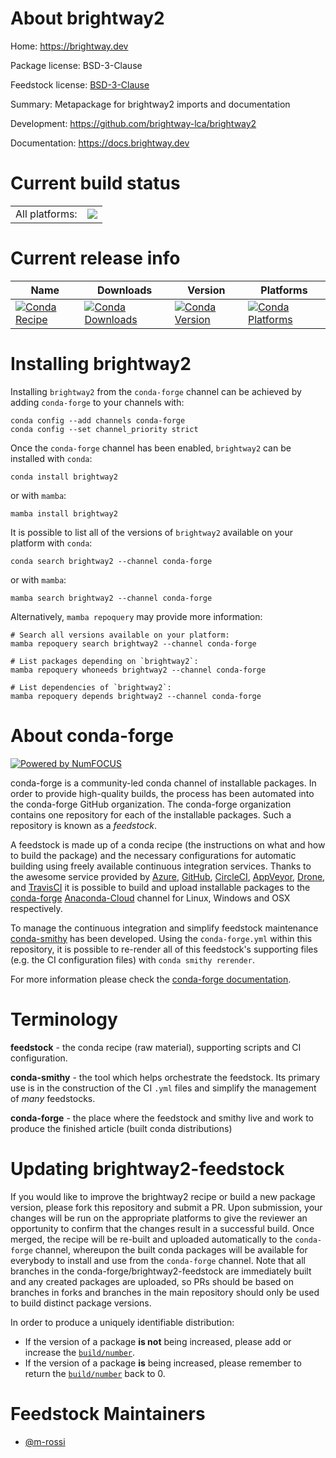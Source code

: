 About brightway2
================

Home: https://brightway.dev

Package license: BSD-3-Clause

Feedstock license: [BSD-3-Clause](https://github.com/conda-forge/brightway2-feedstock/blob/main/LICENSE.txt)

Summary: Metapackage for brightway2 imports and documentation 

Development: https://github.com/brightway-lca/brightway2

Documentation: https://docs.brightway.dev

Current build status
====================


<table><tr><td>All platforms:</td>
    <td>
      <a href="https://dev.azure.com/conda-forge/feedstock-builds/_build/latest?definitionId=18225&branchName=main">
        <img src="https://dev.azure.com/conda-forge/feedstock-builds/_apis/build/status/brightway2-feedstock?branchName=main">
      </a>
    </td>
  </tr>
</table>

Current release info
====================

| Name | Downloads | Version | Platforms |
| --- | --- | --- | --- |
| [![Conda Recipe](https://img.shields.io/badge/recipe-brightway2-green.svg)](https://anaconda.org/conda-forge/brightway2) | [![Conda Downloads](https://img.shields.io/conda/dn/conda-forge/brightway2.svg)](https://anaconda.org/conda-forge/brightway2) | [![Conda Version](https://img.shields.io/conda/vn/conda-forge/brightway2.svg)](https://anaconda.org/conda-forge/brightway2) | [![Conda Platforms](https://img.shields.io/conda/pn/conda-forge/brightway2.svg)](https://anaconda.org/conda-forge/brightway2) |

Installing brightway2
=====================

Installing `brightway2` from the `conda-forge` channel can be achieved by adding `conda-forge` to your channels with:

```
conda config --add channels conda-forge
conda config --set channel_priority strict
```

Once the `conda-forge` channel has been enabled, `brightway2` can be installed with `conda`:

```
conda install brightway2
```

or with `mamba`:

```
mamba install brightway2
```

It is possible to list all of the versions of `brightway2` available on your platform with `conda`:

```
conda search brightway2 --channel conda-forge
```

or with `mamba`:

```
mamba search brightway2 --channel conda-forge
```

Alternatively, `mamba repoquery` may provide more information:

```
# Search all versions available on your platform:
mamba repoquery search brightway2 --channel conda-forge

# List packages depending on `brightway2`:
mamba repoquery whoneeds brightway2 --channel conda-forge

# List dependencies of `brightway2`:
mamba repoquery depends brightway2 --channel conda-forge
```


About conda-forge
=================

[![Powered by
NumFOCUS](https://img.shields.io/badge/powered%20by-NumFOCUS-orange.svg?style=flat&colorA=E1523D&colorB=007D8A)](https://numfocus.org)

conda-forge is a community-led conda channel of installable packages.
In order to provide high-quality builds, the process has been automated into the
conda-forge GitHub organization. The conda-forge organization contains one repository
for each of the installable packages. Such a repository is known as a *feedstock*.

A feedstock is made up of a conda recipe (the instructions on what and how to build
the package) and the necessary configurations for automatic building using freely
available continuous integration services. Thanks to the awesome service provided by
[Azure](https://azure.microsoft.com/en-us/services/devops/), [GitHub](https://github.com/),
[CircleCI](https://circleci.com/), [AppVeyor](https://www.appveyor.com/),
[Drone](https://cloud.drone.io/welcome), and [TravisCI](https://travis-ci.com/)
it is possible to build and upload installable packages to the
[conda-forge](https://anaconda.org/conda-forge) [Anaconda-Cloud](https://anaconda.org/)
channel for Linux, Windows and OSX respectively.

To manage the continuous integration and simplify feedstock maintenance
[conda-smithy](https://github.com/conda-forge/conda-smithy) has been developed.
Using the ``conda-forge.yml`` within this repository, it is possible to re-render all of
this feedstock's supporting files (e.g. the CI configuration files) with ``conda smithy rerender``.

For more information please check the [conda-forge documentation](https://conda-forge.org/docs/).

Terminology
===========

**feedstock** - the conda recipe (raw material), supporting scripts and CI configuration.

**conda-smithy** - the tool which helps orchestrate the feedstock.
                   Its primary use is in the construction of the CI ``.yml`` files
                   and simplify the management of *many* feedstocks.

**conda-forge** - the place where the feedstock and smithy live and work to
                  produce the finished article (built conda distributions)


Updating brightway2-feedstock
=============================

If you would like to improve the brightway2 recipe or build a new
package version, please fork this repository and submit a PR. Upon submission,
your changes will be run on the appropriate platforms to give the reviewer an
opportunity to confirm that the changes result in a successful build. Once
merged, the recipe will be re-built and uploaded automatically to the
`conda-forge` channel, whereupon the built conda packages will be available for
everybody to install and use from the `conda-forge` channel.
Note that all branches in the conda-forge/brightway2-feedstock are
immediately built and any created packages are uploaded, so PRs should be based
on branches in forks and branches in the main repository should only be used to
build distinct package versions.

In order to produce a uniquely identifiable distribution:
 * If the version of a package **is not** being increased, please add or increase
   the [``build/number``](https://docs.conda.io/projects/conda-build/en/latest/resources/define-metadata.html#build-number-and-string).
 * If the version of a package **is** being increased, please remember to return
   the [``build/number``](https://docs.conda.io/projects/conda-build/en/latest/resources/define-metadata.html#build-number-and-string)
   back to 0.

Feedstock Maintainers
=====================

* [@m-rossi](https://github.com/m-rossi/)

